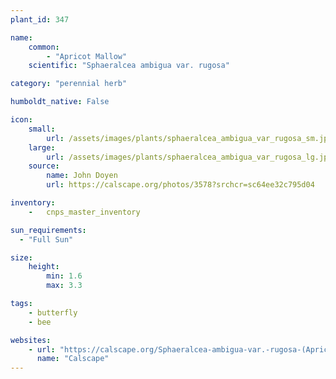 ```yaml
---
plant_id: 347 

name: 
    common: 
        - "Apricot Mallow"   
    scientific: "Sphaeralcea ambigua var. rugosa"   

category: "perennial herb"

humboldt_native: False

icon: 
    small: 
        url: /assets/images/plants/sphaeralcea_ambigua_var_rugosa_sm.jpg 
    large: 
        url: /assets/images/plants/sphaeralcea_ambigua_var_rugosa_lg.jpg 
    source: 
        name: John Doyen 
        url: https://calscape.org/photos/3578?srchcr=sc64ee32c795d04 

inventory: 
    -   cnps_master_inventory

sun_requirements:
  - "Full Sun"

size:
    height: 
        min: 1.6 
        max: 3.3

tags: 
    - butterfly
    - bee

websites:
    - url: "https://calscape.org/Sphaeralcea-ambigua-var.-rugosa-(Apricot-Mallow)"
      name: "Calscape"
---
```

